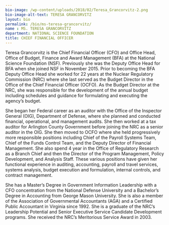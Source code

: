 ```yaml
---
bio-image: /wp-content/uploads/2018/02/Teresa_Grancorvitz-2.png
bio-image-alt-text: TERESA GRANCORVITZ
layout: bio
permalink: /bio/ms-teresa-grancorvitz/
name : MS. TERESA GRANCORVITZ
department: NATIONAL SCIENCE FOUNDATION
title: CHIEF FINANCIAL OFFICER
---
```

   Teresa Grancorvitz is the Chief Financial Officer (CFO) and Office Head, Office of Budget, Finance and Award Management (BFA) at the National Science Foundation (NSF).  Previously she was the Deputy Office Head for BFA when she joined NSF in November 2015. Prior to becoming the BFA Deputy Office Head she worked for 22 years at the Nuclear Regulatory Commission (NRC) where she last served as the Budget Director in the Office of the Chief Financial Officer (OCFO). As the Budget Director at the NRC, she was responsible for the development of the annual budget including schedules and guidance for formulating and executing the agency’s budget.
             
   She began her Federal career as an auditor with the Office of the Inspector General (OIG), Department of Defense, where she planned and conducted financial, operational, and management audits. She then worked at a tax auditor for Arlington County Government before joining the NRC as a senior auditor in the OIG. She then moved to OCFO where she held progressively more responsible positions including Chief of the Payroll Systems Team, Chief of the Funds Control Team, and the Deputy Director of Financial Management. She also spend 4 year in the Office of Regulatory Research as a Branch Chief and then the Director of the Program Management, Policy Development, and Analysis Staff. These various positions have given her functional experience in auditing, accounting, payroll and travel services, systems analysis, budget execution and formulation, internal controls, and contract management.
             
   She has a Master’s Degree in Government Information Leadership with a CFO concentration from the National Defense University and a Bachelor’s Degree in Accounting from George Mason University. She is also a member of the Association of Governmental Accountants (AGA) and a Certified Public Accountant in Virginia since 1992. She is a graduate of the NRC’s Leadership Potential and Senior Executive Service Candidate Development programs. She received the NRC’s Meritorious Service Award in 2003.

